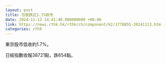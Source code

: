 ```yaml
---
layout: post
title: 日股跌近1.7%收市
date: 2024-11-13 14:41:40.000000000 +08:00
link: https://news.rthk.hk/rthk/ch/component/k2/1778855-20241113.htm
categories: rthk
---
```


東京股市低收約1.7%。

日經指數收報38721點，跌654點。
